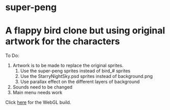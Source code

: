 # super-peng
<h1>A flappy bird clone but using original artwork for the characters</h1>

To Do:
<ol>
<li>
	Artwork is to be made to replace the original sprites.
	<ol>
			<li>Use the super-peng sprites instead of bird_# sprites</li>
			<li>Use the StarryNightSky.psd sprites instead of background.png</li>
			<li>Use parallax effect on the different layers of background</li>
	</ol>
</li>
<li>Sounds need to be changed</li>
<li>Main menu needs work</li>
</ol>

Click <a href="https://arunavk.github.io/super-peng/SuperPeng/Builds/WebGL/index.html">here</a> for the WebGL build.
